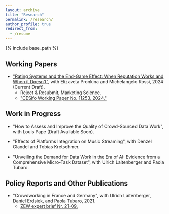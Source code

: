 ```yaml
---
layout: archive
title: "Research"
permalink: /research/
author_profile: true
redirect_from:
  - /resume
---
```


{% include base_path %}


Working Papers
----- 

* <a href="https://www.cesifo.org/en/publications/2024/working-paper/rating-systems-and-end-game-effect-when-reputation-works-and-when">"Rating Systems and the End-Game Effect: When Reputation Works and When it Doesn't"</a>, with Elizaveta Pronkina and Michelangelo Rossi, 2024 (Current Draft).
  * Reject & Resubmit, Marketing Science.
  * <a href="https://www.cesifo.org/en/publications/2024/working-paper/rating-systems-and-end-game-effect-when-reputation-works-and-when">"CESifo Working Paper No. 11253, 2024."</a>

Work in Progress
-----

* "How to Assess and Improve the Quality of Crowd-Sourced Data Work", with Louis Pape (Draft Available Soon).
  
* "Effects of Platforms Integration on Music Streaming", with Denzel Glandel and Tobias Kretschmer.

* "Unveiling the Demand for Data Work in the Era of AI: Evidence from a Comprehensive Micro-Task Dataset", with Ulrich Laitenberger and Paola Tubaro.

Policy Reports and Other Publications
-----
 
* "Crowdworking in France and Germany", with Ulrich Laitenberger, Daniel Erdsiek, and Paola Tubaro, 2021.
  * <a href="https://www.zew.de/publikationen/crowdworking-in-france-and-germany" target="_blank" rel="noopener noreferrer">ZEW expert brief Nr. 21-09. </a>      
